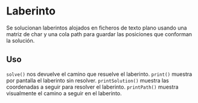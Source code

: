 # Laberinto
Se solucionan laberintos alojados en ficheros de texto plano usando una matriz de char y una cola path para guardar las posiciones que conforman la solución.

## Uso
`solve()` nos devuelve el camino que resuelve el laberinto.
`print()` muestra por pantalla el laberinto sin resolver.
`printSolution()` muestra las coordenadas a seguir para resolver el laberinto.
`printPath()` muestra visualmente el camino a seguir en el laberinto.
